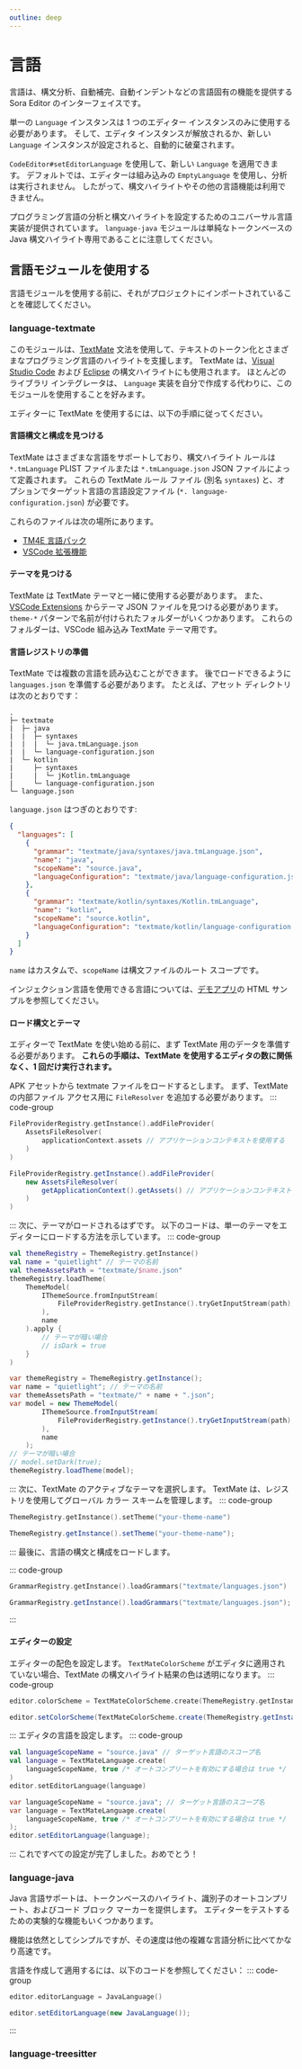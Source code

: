```yaml
---
outline: deep
---
```

# 言語
言語は、構文分析、自動補完、自動インデントなどの言語固有の機能を提供する Sora Editor のインターフェイスです。

単一の `Language` インスタンスは 1 つのエディター インスタンスのみに使用する必要があります。 そして、エディタ インスタンスが解放されるか、新しい `Language` インスタンスが設定されると、自動的に破棄されます。

`CodeEditor#setEditorLanguage` を使用して、新しい `Language` を適用できます。 デフォルトでは、エディターは組み込みの `EmptyLanguage` を使用し、分析は実行されません。 したがって、構文ハイライトやその他の言語機能は利用できません。

プログラミング言語の分析と構文ハイライトを設定するためのユニバーサル言語実装が提供されています。 `language-java` モジュールは単純なトークンベースの Java 構文ハイライト専用であることに注意してください。
## 言語モジュールを使用する
言語モジュールを使用する前に、それがプロジェクトにインポートされていることを確認してください。
### language-textmate
このモジュールは、[TextMate](https://github.com/textmate/textmate) 文法を使用して、テキストのトークン化とさまざまなプログラミング言語のハイライトを支援します。 TextMate は、[Visual Studio Code](https://github.com/microsoft/vscode) および [Eclipse](https://github.com/eclipse/tm4e) の構文ハイライトにも使用されます。 ほとんどのライブラリ インテグレータは、 `Language` 実装を自分で作成する代わりに、このモジュールを使用することを好みます。

エディターに TextMate を使用するには、以下の手順に従ってください。
#### 言語構文と構成を見つける
TextMate はさまざまな言語をサポートしており、構文ハイライト ルールは `*.tmLanguage` PLIST ファイルまたは `*.tmLanguage.json` JSON ファイルによって定義されます。 これらの TextMate ルール ファイル (別名 `syntaxes`) と、オプションでターゲット言語の言語設定ファイル (`*. language-configuration.json`) が必要です。

これらのファイルは次の場所にあります。
* [TM4E 言語パック](https://github.com/eclipse/tm4e/tree/25e7fbe39c02644ca5d541d20a2c601791af7b8d/org.eclipse.tm4e.language_pack/syntaxes)
* [VSCode 拡張機能](https://github.com/microsoft/vscode/tree/4f2ff19ecacffa0aa4874db4d63ed4e899d98431/extensions)
#### テーマを見つける
TextMate は TextMate テーマと一緒に使用する必要があります。 また、[VSCode Extensions](https://github.com/microsoft/vscode/tree/4f2ff19ecacffa0aa4874db4d63ed4e899d98431/extensions) からテーマ JSON ファイルを見つける必要があります。
`theme-*` パターンで名前が付けられたフォルダーがいくつかあります。 これらのフォルダーは、VSCode 組み込み TextMate テーマ用です。
#### 言語レジストリの準備
TextMate では複数の言語を読み込むことができます。 後でロードできるように `languages.json` を準備する必要があります。 たとえば、アセット ディレクトリは次のとおりです：
```Text
.
├─ textmate
|  ├─ java
|  |  ├─ syntaxes
|  |  |  └─ java.tmLanguage.json
|  |  └─ language-configuration.json
|  └─ kotlin
|     ├─ syntaxes
|     |  └─ jKotlin.tmLanguage
|     └─ language-configuration.json
└─ language.json
```
`language.json` はつぎのとおりです:
```JSON
{
  "languages": [
    {
      "grammar": "textmate/java/syntaxes/java.tmLanguage.json",
      "name": "java",
      "scopeName": "source.java",
      "languageConfiguration": "textmate/java/language-configuration.json"
    },
    {
      "grammar": "textmate/kotlin/syntaxes/Kotlin.tmLanguage",
      "name": "kotlin",
      "scopeName": "source.kotlin",
      "languageConfiguration": "textmate/kotlin/language-configuration.json"
    }
  ]
}
```
`name` はカスタムで、`scopeName` は構文ファイルのルート スコープです。

インジェクション言語を使用できる言語については、[デモアプリ](https://github.com/Rosemoe/sora-editor/blob/main/app/src/main/assets/textmate/langages.json)の HTML サンプルを参照してください。
#### ロード構文とテーマ
エディターで TextMate を使い始める前に、まず TextMate 用のデータを準備する必要があります。 **これらの手順は、TextMate を使用するエディタの数に関係なく、1 回だけ実行されます。**

APK アセットから textmate ファイルをロードするとします。 まず、TextMate の内部ファイル アクセス用に `FileResolver` を追加する必要があります。
::: code-group

```Kotlin Kotlin
FileProviderRegistry.getInstance().addFileProvider(
    AssetsFileResolver(
        applicationContext.assets // アプリケーションコンテキストを使用する
    )
)
```

```Java Java
FileProviderRegistry.getInstance().addFileProvider(
    new AssetsFileResolver(
        getApplicationContext().getAssets() // アプリケーションコンテキストを使用する
    )
)
```

:::
次に、テーマがロードされるはずです。 以下のコードは、単一のテーマをエディターにロードする方法を示しています。
::: code-group

```Kotlin Kotlin
val themeRegistry = ThemeRegistry.getInstance()
val name = "quietlight" // テーマの名前
val themeAssetsPath = "textmate/$name.json"
themeRegistry.loadTheme(
    ThemeModel(
        IThemeSource.fromInputStream(
            FileProviderRegistry.getInstance().tryGetInputStream(path), path, null
        ), 
        name
    ).apply {
        // テーマが暗い場合
        // isDark = true
    }
)
```

```Java Java
var themeRegistry = ThemeRegistry.getInstance();
var name = "quietlight"; // テーマの名前
var themeAssetsPath = "textmate/" + name + ".json";
var model = new ThemeModel(
        IThemeSource.fromInputStream(
            FileProviderRegistry.getInstance().tryGetInputStream(path), path, null
        ), 
        name
    );
// テーマが暗い場合
// model.setDark(true);
themeRegistry.loadTheme(model);
```

:::
次に、TextMate のアクティブなテーマを選択します。 TextMate は、レジストリを使用してグローバル カラー スキームを管理します。
::: code-group

```Kotlin Kotlin
ThemeRegistry.getInstance().setTheme("your-theme-name")
```

```Java Java
ThemeRegistry.getInstance().setTheme("your-theme-name");
```

:::
最後に、言語の構文と構成をロードします。

::: code-group

```Kotlin Kotlin
GrammarRegistry.getInstance().loadGrammars("textmate/languages.json")
```

```Java Java
GrammarRegistry.getInstance().loadGrammars("textmate/languages.json");
```

:::

#### エディターの設定
エディターの配色を設定します。 `TextMateColorScheme` がエディタに適用されていない場合、TextMate の構文ハイライト結果の色は透明になります。
::: code-group

```Kotlin Kotlin
editor.colorScheme = TextMateColorScheme.create(ThemeRegistry.getInstance())
```

```Java Java
editor.setColorScheme(TextMateColorScheme.create(ThemeRegistry.getInstance()));
```

:::
エディタの言語を設定します。
::: code-group

```Kotlin Kotlin
val languageScopeName = "source.java" // ターゲット言語のスコープ名
val language = TextMateLanguage.create(
    languageScopeName, true /* オートコンプリートを有効にする場合は true */
)
editor.setEditorLanguage(language)
```

```Java Java
var languageScopeName = "source.java"; // ターゲット言語のスコープ名
var language = TextMateLanguage.create(
    languageScopeName, true /* オートコンプリートを有効にする場合は true */
);
editor.setEditorLanguage(language);
```

:::
これですべての設定が完了しました。おめでとう！
### language-java
Java 言語サポートは、トークンベースのハイライト、識別子のオートコンプリート、およびコード ブロック マーカーを提供します。 エディターをテストするための実験的な機能もいくつかあります。

機能は依然としてシンプルですが、その速度は他の複雑な言語分析に比べてかなり高速です。

言語を作成して適用するには、以下のコードを参照してください：
::: code-group

```Kotlin Kotlin
editor.editorLanguage = JavaLanguage()
```

```Java Java
editor.setEditorLanguage(new JavaLanguage());
```

:::
### language-treesitter